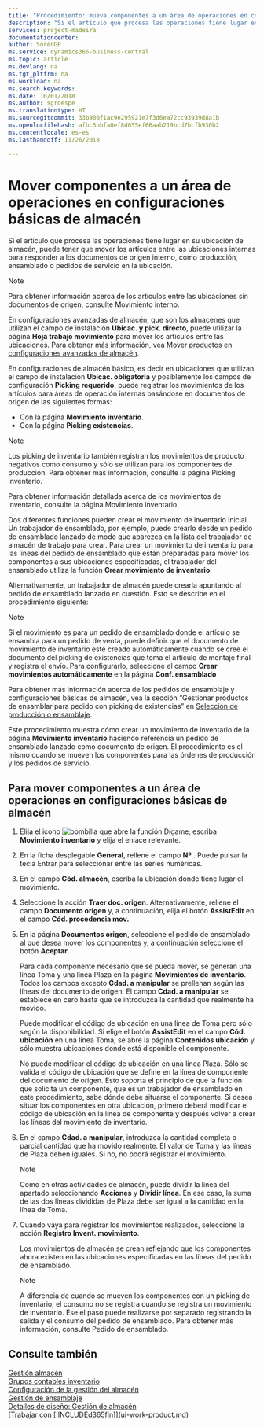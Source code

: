```yaml
---
title: "Procedimiento: mueva componentes a un área de operaciones en configuraciones básicas de almacén | Documentos de Microsoft"
description: "Si el artículo que procesa las operaciones tiene lugar en su ubicación de almacén, puede tener que mover los artículos entre las ubicaciones internas para responder a los documentos de origen interno, como producción, ensamblado o pedidos de servicio en la ubicación."
services: project-madeira
documentationcenter: 
author: SorenGP
ms.service: dynamics365-business-central
ms.topic: article
ms.devlang: na
ms.tgt_pltfrm: na
ms.workload: na
ms.search.keywords: 
ms.date: 10/01/2018
ms.author: sgroespe
ms.translationtype: HT
ms.sourcegitcommit: 33b900f1ac9e295921e7f3d6ea72cc93939d8a1b
ms.openlocfilehash: afbc3bbfa0ef8d655ef66aab219bcd7bcfb930b2
ms.contentlocale: es-es
ms.lasthandoff: 11/26/2018

---
```

# <a name="move-components-to-an-operation-area-in-basic-warehouse-configurations"></a>Mover componentes a un área de operaciones en configuraciones básicas de almacén
Si el artículo que procesa las operaciones tiene lugar en su ubicación de almacén, puede tener que mover los artículos entre las ubicaciones internas para responder a los documentos de origen interno, como producción, ensamblado o pedidos de servicio en la ubicación.  

> [!NOTE]  
>  Para obtener información acerca de los artículos entre las ubicaciones sin documentos de origen, consulte Movimiento interno.  

En configuraciones avanzadas de almacén, que son los almacenes que utilizan el campo de instalación **Ubicac. y pick. directo**, puede utilizar la página **Hoja trabajo movimiento** para mover los artículos entre las ubicaciones. Para obtener más información, vea [Mover productos en configuraciones avanzadas de almacén](warehouse-how-to-move-items-in-advanced-warehousing.md).  

En configuraciones de almacén básico, es decir en ubicaciones que utilizan el campo de instalación **Ubicac. obligatoria** y posiblemente los campos de configuración **Picking requerido**, puede registrar los movimientos de los artículos para áreas de operación internas basándose en documentos de origen de las siguientes formas:  

-   Con la página **Movimiento inventario**.  
-   Con la página **Picking existencias**.  

> [!NOTE]  
>  Los picking de inventario también registran los movimientos de producto negativos como consumo y sólo se utilizan para los componentes de producción. Para obtener más información, consulte la página Picking inventario.  

Para obtener información detallada acerca de los movimientos de inventario, consulte la página Movimiento inventario.  

Dos diferentes funciones pueden crear el movimiento de inventario inicial. Un trabajador de ensamblado, por ejemplo, puede crearlo desde un pedido de ensamblado lanzado de modo que aparezca en la lista del trabajador de almacén de trabajo para crear. Para crear un movimiento de inventario para las líneas del pedido de ensamblado que están preparadas para mover los componentes a sus ubicaciones especificadas, el trabajador del ensamblado utiliza la función **Crear movimiento de inventario**.  

Alternativamente, un trabajador de almacén puede crearla apuntando al pedido de ensamblado lanzado en cuestión. Esto se describe en el procedimiento siguiente:  

> [!NOTE]  
>  Si el movimiento es para un pedido de ensamblado donde el artículo se ensambla para un pedido de venta, puede definir que el documento de movimiento de inventario esté creado automáticamente cuando se cree el documento del picking de existencias que toma el artículo de montaje final y registra el envío. Para configurarlo, seleccione el campo **Crear movimientos automáticamente** en la página **Conf. ensamblado**  
>   
>  Para obtener más información acerca de los pedidos de ensamblaje y configuraciones básicas de almacén, vea la sección “Gestionar productos de ensamblar para pedido con picking de existencias” en [Selección de producción o ensamblaje](warehouse-how-to-pick-for-production.md).  

Este procedimiento muestra cómo crear un movimiento de inventario de la página **Movimiento inventario** haciendo referencia un pedido de ensamblado lanzado como documento de origen. El procedimiento es el mismo cuando se mueven los componentes para las órdenes de producción y los pedidos de servicio.  

## <a name="to-move-components-to-an-operation-area-in-basic-warehouse-configurations"></a>Para mover componentes a un área de operaciones en configuraciones básicas de almacén  
1.  Elija el icono ![bombilla que abre la función Dígame](media/ui-search/search_small.png "Dígame que desea hacer"), escriba **Movimiento inventario** y elija el enlace relevante.  
2.  En la ficha desplegable **General**, rellene el campo **Nº** . Puede pulsar la tecla Entrar para seleccionar entre las series numéricas.  
3.  En el campo **Cód. almacén**, escriba la ubicación donde tiene lugar el movimiento.  
4.  Seleccione la acción **Traer doc. origen**. Alternativamente, rellene el campo **Documento origen** y, a continuación, elija el botón **AssistEdit** en el campo **Cód. procedencia mov.**  
5.  En la página **Documentos origen**, seleccione el pedido de ensamblado al que desea mover los componentes y, a continuación seleccione el botón **Aceptar**.  

    Para cada componente necesario que se pueda mover, se generan una línea Toma y una línea Plaza en la página **Movimientos de inventario**. Todos los campos excepto **Cdad. a manipular** se prellenan según las líneas del documento de origen. El campo **Cdad. a manipular** se establece en cero hasta que se introduzca la cantidad que realmente ha movido.  

    Puede modificar el código de ubicación en una línea de Toma pero sólo según la disponibilidad. Si elige el botón **AssistEdit** en el campo **Cód. ubicación** en una línea Toma, se abre la página **Contenidos ubicación** y sólo muestra ubicaciones donde está disponible el componente.  

    No puede modificar el código de ubicación en una línea Plaza. Sólo se valida el código de ubicación que se define en la línea de componente del documento de origen. Esto soporta el principio de que la función que solicita un componente, que es un trabajador de ensamblado en este procedimiento, sabe dónde debe situarse el componente. Si desea situar los componentes en otra ubicación, primero deberá modificar el código de ubicación en la línea de componente y después volver a crear las líneas del movimiento de inventario.  
6.  En el campo **Cdad. a manipular**, introduzca la cantidad completa o parcial cantidad que ha movido realmente. El valor de Toma y las líneas de Plaza deben iguales. Si no, no podrá registrar el movimiento.  

    > [!NOTE]  
    >  Como en otras actividades de almacén, puede dividir la línea del apartado seleccionando **Acciones** y **Dividir línea**. En ese caso, la suma de las dos líneas divididas de Plaza debe ser igual a la cantidad en la línea de Toma.  

7.  Cuando vaya para registrar los movimientos realizados, seleccione la acción **Registro Invent. movimiento**.  

    Los movimientos de almacén se crean reflejando que los componentes ahora existen en las ubicaciones especificadas en las líneas del pedido de ensamblado.  

    > [!NOTE]  
    >  A diferencia de cuando se mueven los componentes con un picking de inventario, el consumo no se registra cuando se registra un movimiento de inventario. Ese el paso puede realizarse por separado registrando la salida y el consumo del pedido de ensamblado. Para obtener más información, consulte Pedido de ensamblado.  

## <a name="see-also"></a>Consulte también  
[Gestión almacén](warehouse-manage-warehouse.md)  
[Grupos contables inventario](inventory-manage-inventory.md)  
[Configuración de la gestión del almacén](warehouse-setup-warehouse.md)     
[Gestión de ensamblaje](assembly-assemble-items.md)    
[Detalles de diseño: Gestión de almacén](design-details-warehouse-management.md)  
[Trabajar con [!INCLUDE[d365fin](includes/d365fin_md.md)]](ui-work-product.md)

